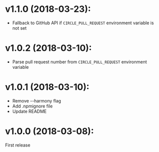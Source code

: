 # v1.1.0 (2018-03-23):
* Fallback to GitHub API if `CIRCLE_PULL_REQUEST` environment variable is not set
# v1.0.2 (2018-03-10):
* Parse pull request number from `CIRCLE_PULL_REQUEST` environment variable

# v1.0.1 (2018-03-10):
* Remove --harmony flag
* Add .npmignore file
* Update README

# v1.0.0 (2018-03-08):
First release
